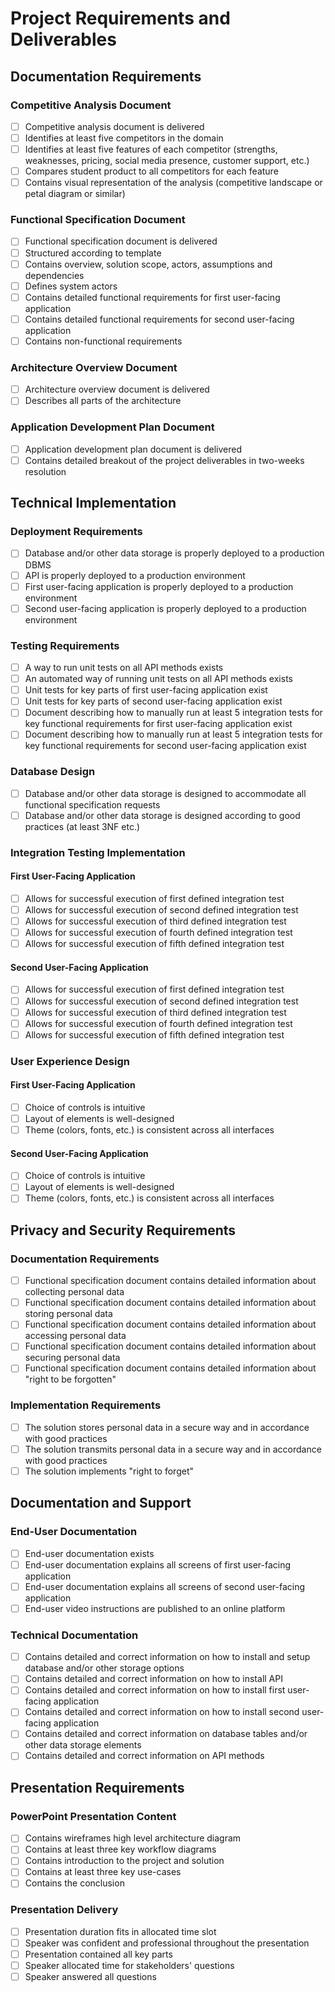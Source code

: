 # Project Requirements and Deliverables

## Documentation Requirements

### Competitive Analysis Document
- [ ] Competitive analysis document is delivered
- [ ] Identifies at least five competitors in the domain
- [ ] Identifies at least five features of each competitor (strengths, weaknesses, pricing, social media presence, customer support, etc.)
- [ ] Compares student product to all competitors for each feature
- [ ] Contains visual representation of the analysis (competitive landscape or petal diagram or similar)

### Functional Specification Document
- [ ] Functional specification document is delivered
- [ ] Structured according to template
- [ ] Contains overview, solution scope, actors, assumptions and dependencies
- [ ] Defines system actors
- [ ] Contains detailed functional requirements for first user-facing application
- [ ] Contains detailed functional requirements for second user-facing application
- [ ] Contains non-functional requirements

### Architecture Overview Document
- [ ] Architecture overview document is delivered
- [ ] Describes all parts of the architecture

### Application Development Plan Document
- [ ] Application development plan document is delivered
- [ ] Contains detailed breakout of the project deliverables in two-weeks resolution

## Technical Implementation

### Deployment Requirements
- [ ] Database and/or other data storage is properly deployed to a production DBMS
- [ ] API is properly deployed to a production environment
- [ ] First user-facing application is properly deployed to a production environment
- [ ] Second user-facing application is properly deployed to a production environment

### Testing Requirements
- [ ] A way to run unit tests on all API methods exists
- [ ] An automated way of running unit tests on all API methods exists
- [ ] Unit tests for key parts of first user-facing application exist
- [ ] Unit tests for key parts of second user-facing application exist
- [ ] Document describing how to manually run at least 5 integration tests for key functional requirements for first user-facing application exist
- [ ] Document describing how to manually run at least 5 integration tests for key functional requirements for second user-facing application exist

### Database Design
- [ ] Database and/or other data storage is designed to accommodate all functional specification requests
- [ ] Database and/or other data storage is designed according to good practices (at least 3NF etc.)

### Integration Testing Implementation
#### First User-Facing Application
- [ ] Allows for successful execution of first defined integration test
- [ ] Allows for successful execution of second defined integration test
- [ ] Allows for successful execution of third defined integration test
- [ ] Allows for successful execution of fourth defined integration test
- [ ] Allows for successful execution of fifth defined integration test

#### Second User-Facing Application
- [ ] Allows for successful execution of first defined integration test
- [ ] Allows for successful execution of second defined integration test
- [ ] Allows for successful execution of third defined integration test
- [ ] Allows for successful execution of fourth defined integration test
- [ ] Allows for successful execution of fifth defined integration test

### User Experience Design
#### First User-Facing Application
- [ ] Choice of controls is intuitive
- [ ] Layout of elements is well-designed
- [ ] Theme (colors, fonts, etc.) is consistent across all interfaces

#### Second User-Facing Application
- [ ] Choice of controls is intuitive
- [ ] Layout of elements is well-designed
- [ ] Theme (colors, fonts, etc.) is consistent across all interfaces

## Privacy and Security Requirements

### Documentation Requirements
- [ ] Functional specification document contains detailed information about collecting personal data
- [ ] Functional specification document contains detailed information about storing personal data
- [ ] Functional specification document contains detailed information about accessing personal data
- [ ] Functional specification document contains detailed information about securing personal data
- [ ] Functional specification document contains detailed information about "right to be forgotten"

### Implementation Requirements
- [ ] The solution stores personal data in a secure way and in accordance with good practices
- [ ] The solution transmits personal data in a secure way and in accordance with good practices
- [ ] The solution implements "right to forget"

## Documentation and Support

### End-User Documentation
- [ ] End-user documentation exists
- [ ] End-user documentation explains all screens of first user-facing application
- [ ] End-user documentation explains all screens of second user-facing application
- [ ] End-user video instructions are published to an online platform

### Technical Documentation
- [ ] Contains detailed and correct information on how to install and setup database and/or other storage options
- [ ] Contains detailed and correct information on how to install API
- [ ] Contains detailed and correct information on how to install first user-facing application
- [ ] Contains detailed and correct information on how to install second user-facing application
- [ ] Contains detailed and correct information on database tables and/or other data storage elements
- [ ] Contains detailed and correct information on API methods

## Presentation Requirements

### PowerPoint Presentation Content
- [ ] Contains wireframes high level architecture diagram
- [ ] Contains at least three key workflow diagrams
- [ ] Contains introduction to the project and solution
- [ ] Contains at least three key use-cases
- [ ] Contains the conclusion

### Presentation Delivery
- [ ] Presentation duration fits in allocated time slot
- [ ] Speaker was confident and professional throughout the presentation
- [ ] Presentation contained all key parts
- [ ] Speaker allocated time for stakeholders' questions
- [ ] Speaker answered all questions